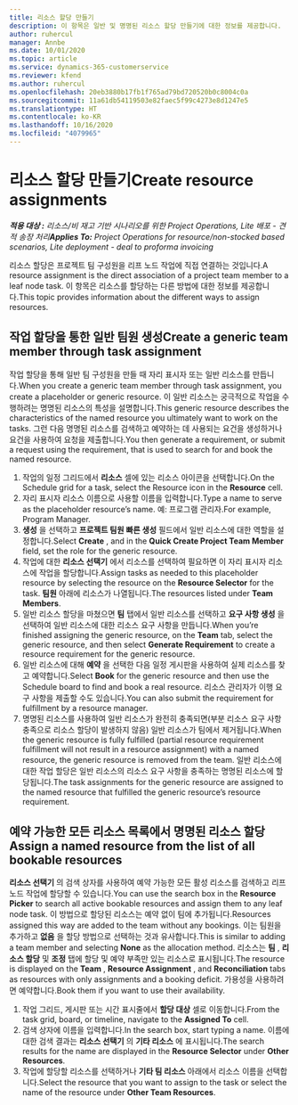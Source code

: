 ```yaml
---
title: 리소스 할당 만들기
description: 이 항목은 일반 및 명명된 리소스 할당 만들기에 대한 정보를 제공합니다.
author: ruhercul
manager: Annbe
ms.date: 10/01/2020
ms.topic: article
ms.service: dynamics-365-customerservice
ms.reviewer: kfend
ms.author: ruhercul
ms.openlocfilehash: 20eb3880b17fb1f765ad79bd720520b0c8004c0a
ms.sourcegitcommit: 11a61db54119503e82faec5f99c4273e8d1247e5
ms.translationtype: HT
ms.contentlocale: ko-KR
ms.lasthandoff: 10/16/2020
ms.locfileid: "4079965"
---
```

# <a name="create-resource-assignments"></a><span data-ttu-id="48759-103">리소스 할당 만들기</span><span class="sxs-lookup"><span data-stu-id="48759-103">Create resource assignments</span></span>

<span data-ttu-id="48759-104">_**적용 대상 :** 리소스/비 재고 기반 시나리오를 위한 Project Operations, Lite 배포 - 견적 송장 처리_</span><span class="sxs-lookup"><span data-stu-id="48759-104">_**Applies To:** Project Operations for resource/non-stocked based scenarios, Lite deployment - deal to proforma invoicing_</span></span>


<span data-ttu-id="48759-105">리소스 할당은 프로젝트 팀 구성원을 리프 노드 작업에 직접 연결하는 것입니다.</span><span class="sxs-lookup"><span data-stu-id="48759-105">A resource assignment is the direct association of a project team member to a leaf node task.</span></span> <span data-ttu-id="48759-106">이 항목은 리소스를 할당하는 다른 방법에 대한 정보를 제공합니다.</span><span class="sxs-lookup"><span data-stu-id="48759-106">This topic provides information about the different ways to assign resources.</span></span>

## <a name="create-a-generic-team-member-through-task-assignment"></a><span data-ttu-id="48759-107">작업 할당을 통한 일반 팀원 생성</span><span class="sxs-lookup"><span data-stu-id="48759-107">Create a generic team member through task assignment</span></span>


<span data-ttu-id="48759-108">작업 할당을 통해 일반 팀 구성원을 만들 때 자리 표시자 또는 일반 리소스를 만듭니다.</span><span class="sxs-lookup"><span data-stu-id="48759-108">When you create a generic team member through task assignment, you create a placeholder or generic resource.</span></span> <span data-ttu-id="48759-109">이 일반 리소스는 궁극적으로 작업을 수행하려는 명명된 리소스의 특성을 설명합니다.</span><span class="sxs-lookup"><span data-stu-id="48759-109">This generic resource describes the characteristics of the named resource you ultimately want to work on the tasks.</span></span> <span data-ttu-id="48759-110">그런 다음 명명된 리소스를 검색하고 예약하는 데 사용되는 요건을 생성하거나 요건을 사용하여 요청을 제출합니다.</span><span class="sxs-lookup"><span data-stu-id="48759-110">You then generate a requirement, or submit a request using the requirement, that is used to search for and book the named resource.</span></span>

1. <span data-ttu-id="48759-111">작업의 일정 그리드에서 **리소스** 셀에 있는 리소스 아이콘을 선택합니다.</span><span class="sxs-lookup"><span data-stu-id="48759-111">On the Schedule grid for a task, select the Resource icon in the **Resource** cell.</span></span>
2. <span data-ttu-id="48759-112">자리 표시자 리소스 이름으로 사용할 이름을 입력합니다.</span><span class="sxs-lookup"><span data-stu-id="48759-112">Type a name to serve as the placeholder resource’s name.</span></span> <span data-ttu-id="48759-113">예: 프로그램 관리자.</span><span class="sxs-lookup"><span data-stu-id="48759-113">For example, Program Manager.</span></span>
3. <span data-ttu-id="48759-114">**생성** 을 선택하고 **프로젝트 팀원 빠른 생성** 필드에서 일반 리소스에 대한 역할을 설정합니다.</span><span class="sxs-lookup"><span data-stu-id="48759-114">Select **Create** , and in the **Quick Create Project Team Member** field, set the role for the generic resource.</span></span>
4. <span data-ttu-id="48759-115">작업에 대한 **리소스 선택기** 에서 리소스를 선택하여 필요하면 이 자리 표시자 리소스에 작업을 할당합니다.</span><span class="sxs-lookup"><span data-stu-id="48759-115">Assign tasks as needed to this placeholder resource by selecting the resource on the **Resource Selector** for the task.</span></span> <span data-ttu-id="48759-116">**팀원** 아래에 리소스가 나열됩니다.</span><span class="sxs-lookup"><span data-stu-id="48759-116">The resources listed under **Team Members**.</span></span>
5. <span data-ttu-id="48759-117">일반 리소스 할당을 마쳤으면 **팀** 탭에서 일반 리소스를 선택하고 **요구 사항 생성** 을 선택하여 일반 리소스에 대한 리소스 요구 사항을 만듭니다.</span><span class="sxs-lookup"><span data-stu-id="48759-117">When you’re finished assigning the generic resource, on the **Team** tab, select the generic resource, and then select **Generate Requirement** to create a resource requirement for the generic resource.</span></span>
6. <span data-ttu-id="48759-118">일반 리소스에 대해 **예약** 을 선택한 다음 일정 게시판을 사용하여 실제 리소스를 찾고 예약합니다.</span><span class="sxs-lookup"><span data-stu-id="48759-118">Select **Book** for the generic resource and then use the Schedule board to find and book a real resource.</span></span> <span data-ttu-id="48759-119">리소스 관리자가 이행 요구 사항을 제출할 수도 있습니다.</span><span class="sxs-lookup"><span data-stu-id="48759-119">You can also submit the requirement for fulfillment by a resource manager.</span></span>
7. <span data-ttu-id="48759-120">명명된 리소스를 사용하여 일반 리소스가 완전히 충족되면(부분 리소스 요구 사항 충족으로 리소스 할당이 발생하지 않음) 일반 리소스가 팀에서 제거됩니다.</span><span class="sxs-lookup"><span data-stu-id="48759-120">When the generic resource is fully fulfilled (partial resource requirement fulfillment will not result in a resource assignment) with a named resource, the generic resource is removed from the team.</span></span> <span data-ttu-id="48759-121">일반 리소스에 대한 작업 할당은 일반 리소스의 리소스 요구 사항을 충족하는 명명된 리소스에 할당됩니다.</span><span class="sxs-lookup"><span data-stu-id="48759-121">The task assignments for the generic resource are assigned to the named resource that fulfilled the generic resource’s resource requirement.</span></span>

## <a name="assign-a-named-resource-from-the-list-of-all-bookable-resources"></a><span data-ttu-id="48759-122">예약 가능한 모든 리소스 목록에서 명명된 리소스 할당</span><span class="sxs-lookup"><span data-stu-id="48759-122">Assign a named resource from the list of all bookable resources</span></span>

<span data-ttu-id="48759-123">**리소스 선택기** 의 검색 상자를 사용하여 예약 가능한 모든 활성 리소스를 검색하고 리프 노드 작업에 할당할 수 있습니다.</span><span class="sxs-lookup"><span data-stu-id="48759-123">You can use the search box in the **Resource Picker** to search all active bookable resources and assign them to any leaf node task.</span></span> <span data-ttu-id="48759-124">이 방법으로 할당된 리소스는 예약 없이 팀에 추가됩니다.</span><span class="sxs-lookup"><span data-stu-id="48759-124">Resources assigned this way are added to the team without any bookings.</span></span> <span data-ttu-id="48759-125">이는 팀원을 추가하고 **없음** 을 할당 방법으로 선택하는 것과 유사합니다.</span><span class="sxs-lookup"><span data-stu-id="48759-125">This is similar to adding a team member and selecting **None** as the allocation method.</span></span> <span data-ttu-id="48759-126">리소스는 **팀** , **리소스 할당** 및 **조정** 탭에 할당 및 예약 부족만 있는 리소스로 표시됩니다.</span><span class="sxs-lookup"><span data-stu-id="48759-126">The resource is displayed on the **Team** , **Resource Assignment** , and **Reconciliation** tabs as resources with only assignments and a booking deficit.</span></span> <span data-ttu-id="48759-127">가용성을 사용하려면 예약합니다.</span><span class="sxs-lookup"><span data-stu-id="48759-127">Book them if you want to use their availability.</span></span>

1. <span data-ttu-id="48759-128">작업 그리드, 게시판 또는 시간 표시줄에서 **할당 대상** 셀로 이동합니다.</span><span class="sxs-lookup"><span data-stu-id="48759-128">From the task grid, board, or timeline, navigate to the **Assigned To** cell.</span></span>
2. <span data-ttu-id="48759-129">검색 상자에 이름을 입력합니다.</span><span class="sxs-lookup"><span data-stu-id="48759-129">In the search box, start typing a name.</span></span> <span data-ttu-id="48759-130">이름에 대한 검색 결과는 **리소스 선택기** 의 **기타 리소스** 에 표시됩니다.</span><span class="sxs-lookup"><span data-stu-id="48759-130">The search results for the name are displayed in the **Resource Selector** under **Other Resources**.</span></span>
3. <span data-ttu-id="48759-131">작업에 할당할 리소스를 선택하거나 **기타 팀 리소스** 아래에서 리소스 이름을 선택합니다.</span><span class="sxs-lookup"><span data-stu-id="48759-131">Select the resource that you want to assign to the task or select the name of the resource under **Other Team Resources**.</span></span>

